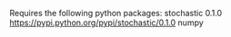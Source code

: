 Requires the following python packages:
stochastic 0.1.0 https://pypi.python.org/pypi/stochastic/0.1.0
numpy
